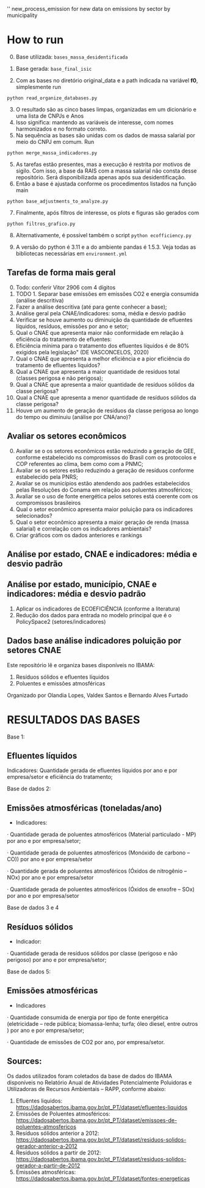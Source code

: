 ''
new_process_emission for new data on emissions by sector by municipality

# How to run

0. Base utilizada: `bases_massa_desidentificada`
1. Base gerada: `base_final_isic`

1. Com as bases no diretório original_data e a path indicada na variável **f0**, simplesmente run 

`python read_organize_databases.py`

3. O resultado são as cinco bases limpas, organizadas em um dicionário e uma lista de CNPJs e Anos
3. Isso significa: mantendo as variáveis de interesse, com nomes harmonizados e no formato correto.
4. Na sequência as bases são unidas com os dados de massa salarial por meio do CNPJ em comum. Run

`python merge_massa_indicadores.py`

5. As tarefas estão presentes, mas a execução é restrita por motivos de sigilo. Com isso, a base da RAIS com a massa 
salarial não consta desse repositório. Será disponibilizada apenas após sua desidentificação.
6. Então a base é ajustada conforme os procedimentos listados na função main

`python base_adjustments_to_analyze.py`

7. Finalmente, após filtros de interesse, os plots e figuras são gerados com 

`python filtros_grafico.py`

8. Alternativamente, é possível também o script `python ecofficiency.py`

7. A versão do python é 3.11 e a do ambiente pandas é 1.5.3. Veja todas as bibliotecas necessárias em `environment.yml`

## Tarefas de forma mais geral

0. Todo: conferir Vitor 2906 com 4 dígitos
1. TODO 1. Separar base emissões em emissões CO2 e energia consumida (análise descritiva)
1. Fazer a análise descritiva (até para gente conhecer a base);
2. Análise geral pela CNAE/indicadores: soma, média e desvio padrão
3. Verificar se houve aumento ou diminuição da quantidade de efluentes líquidos, resíduos, emissões por ano e setor;
4. Qual o CNAE que apresenta maior não conformidade em relação à eficiência do tratamento de efluentes:
5. Eficiência mínima para o tratamento dos efluentes líquidos é de 80%  exigidos pela legislação" (DE VASCONCELOS, 2020)
6. Qual o CNAE que apresenta a melhor eficiência e a pior eficiência do tratamento de efluentes liquidos?
7. Qual a CNAE que apresenta a maior quantidade de resíduos total (classes perigosa e não perigosa);
8. Qual a CNAE que apresenta a maior quantidade de resíduos sólidos da classe perigosa?
9. Qual a CNAE que apresenta a menor quantidade de resíduos sólidos da classe perigosa?
10. Houve um aumento de geração de resíduos da classe perigosa ao longo do tempo ou diminuiu 
(análise por CNA/ano)?

## Avaliar os setores econômicos 

0. Avaliar se o os setores econômicos estão reduzindo a geração de GEE, conforme estabelecido ns compromissos do Brasil com os protocolos e COP referentes ao clima, bem como com a PNMC;
1. Avaliar se os setores estão reduzindo a geração de resíduos conforme estabelecido pela PNRS;
2. Avaliar se os municípios estão atendendo aos padrões estabelecidos pelas Resoluções do Conama em relação aos poluentes atmosféricos;
3. Avaliar se o uso de fonte energética pelos setores está coerente com os compromissos brasileiros
4. Qual o setor econômico apresenta maior poluição para os indicadores selecionados?
5. Qual o setor econômico apresenta a maior geração de renda (massa salarial) e correlação com os indicadores ambientais?
6. Criar gráficos com os dados anteriores e rankings

## Análise por estado, CNAE e indicadores: média e desvio padrão

## Análise por estado, município, CNAE e indicadores: média e desvio padrão
1. Aplicar os indicadores de ECOEFICIÊNCIA (conforme a literatura)
3. Redução dos dados para entrada no modelo principal que é o PolicySpace2 (setores/indicadores)

## Dados base análise indicadores poluição por setores CNAE

Este repositório lê e organiza bases disponíveis no IBAMA:
1. Resíduos sólidos e efluentes líquidos
2. Poluentes e emissões atmosféricas

Organizado por Olandia Lopes, Valdex Santos e Bernardo Alves Furtado

# RESULTADOS DAS BASES

Base 1: 
## Efluentes líquidos

Indicadores: Quantidade gerada de efluentes líquidos por ano e por empresa/setor e eficiência do tratamento;

Base de dados 2: 
## Emissões atmosféricas (toneladas/ano)

- Indicadores:

·         Quantidade gerada de poluentes atmosféricos (Material particulado - MP) por ano e por empresa/setor;

·         Quantidade gerada de poluentes atmosféricos (Monóxido de carbono – CO)) por ano e por empresa/setor

·         Quantidade gerada de poluentes atmosféricos (Óxidos de nitrogênio – NOx) por ano e por empresa/setor

·         Quantidade gerada de poluentes atmosféricos (Óxidos de enxofre – SOx) por ano e por empresa/setor


Base de dados 3 e 4
## Resíduos sólidos 

- Indicador:

·         Quantidade gerada de resíduos sólidos por classe (perigoso e não perigoso) por ano e por empresa/setor;


Base de dados 5: 
## Emissões atmosféricas 

- Indicadores

·         Quantidade consumida de energia por tipo de fonte energética (eletricidade – rede pública; biomassa-lenha; turfa; óleo diesel, entre outros ) por ano e por empresa/setor;

·         Quantidade de emissões de CO2 por ano, por empresa/setor.

## Sources:
Os dados utilizados foram coletados da base de dados do IBAMA disponíveis no Relatório Anual de Atividades Potencialmente Poluidoras e Utilizadoras de Recursos Ambientais – RAPP, conforme abaixo:

1. Efluentes liquidos: https://dadosabertos.ibama.gov.br/pt_PT/dataset/efluentes-liquidos
2. Emissões de Poluentes atmosféricos: https://dadosabertos.ibama.gov.br/pt_PT/dataset/emissoes-de-poluentes-atmosfericos
3. Resíduos sólidos anterior a 2012: https://dadosabertos.ibama.gov.br/pt_PT/dataset/residuos-solidos-gerador-anterior-a-2012
4. Resíduos sólidos a partir de 2012: https://dadosabertos.ibama.gov.br/pt_PT/dataset/residuos-solidos-gerador-a-partir-de-2012
5. Emissões atmosféricas: https://dadosabertos.ibama.gov.br/pt_PT/dataset/fontes-energeticas


